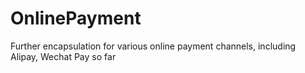 # OnlinePayment
Further encapsulation for various online payment channels, including Alipay, Wechat Pay so far
